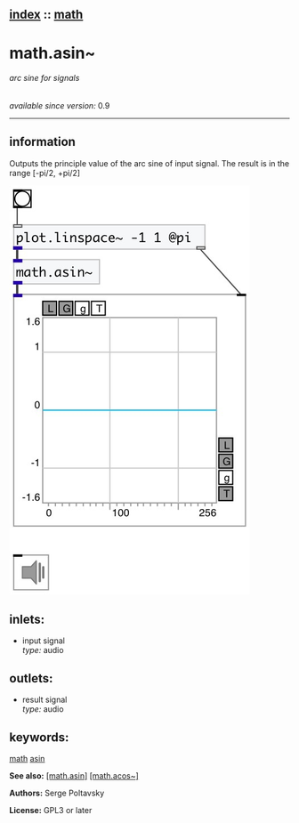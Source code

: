 [index](index.html) :: [math](category_math.html)
---

# math.asin~

###### arc sine for signals

*available since version:* 0.9

---


## information
Outputs the principle value of the arc sine of input signal. The result is in the
            range [-pi/2, +pi/2]



[![example](../examples/img/math.asin~.jpg)](../examples/pd/math.asin~.pd)









## inlets:

* input signal<br>
_type:_ audio



## outlets:

* result signal<br>
_type:_ audio



## keywords:

[math](keywords/math.html)
[asin](keywords/asin.html)



**See also:**
[\[math.asin\]](math.asin.html)
[\[math.acos~\]](math.acos~.html)




**Authors:** Serge Poltavsky




**License:** GPL3 or later






